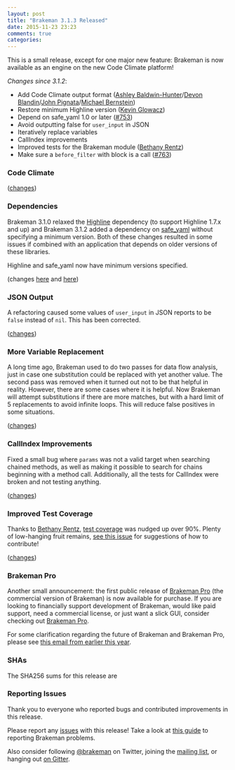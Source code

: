 ```yaml
---
layout: post
title: "Brakeman 3.1.3 Released"
date: 2015-11-23 23:23
comments: true
categories: 
---
```


This is a small release, except for one major new feature: Brakeman is now available as an engine on the new Code Climate platform!

_Changes since 3.1.2_:

* Add Code Climate output format ([Ashley Baldwin-Hunter](https://github.com/ABaldwinHunter)/[Devon Blandin](https://github.com/dblandin)/[John Pignata](https://github.com/presidentbeef/brakeman/pull/759)/[Michael Bernstein](https://github.com/mrb))
* Restore minimum Highline version ([Kevin Glowacz](https://github.com/kjg))
* Depend on safe\_yaml 1.0 or later ([#753](https://github.com/presidentbeef/brakeman/issues/752))
* Avoid outputting false for `user_input` in JSON
* Iteratively replace variables
* CallIndex improvements
* Improved tests for the Brakeman module ([Bethany Rentz](https://github.com/bethanyr)) 
* Make sure a `before_filter` with block is a call ([#763](https://github.com/presidentbeef/brakeman/issues/763))

### Code Climate

([changes](https://github.com/presidentbeef/brakeman/pull/758))

### Dependencies

Brakeman 3.1.0 relaxed the [Highline](https://github.com/JEG2/highline) dependency (to support Highline 1.7.x and up) and Brakeman 3.1.2 added a dependency on [safe_yaml](https://github.com/dtao/safe_yaml) without specifying a minimum version. Both of these changes resulted in some issues if combined with an application that depends on older versions of these libraries.

Highline and safe\_yaml now have minimum versions specified.

(changes [here](https://github.com/presidentbeef/brakeman/pull/762) and [here](https://github.com/presidentbeef/brakeman/pull/753))

### JSON Output

A refactoring caused some values of `user_input` in JSON reports to be `false` instead of `nil`. This has been corrected.

([changes](https://github.com/presidentbeef/brakeman/pull/756))

### More Variable Replacement

A long time ago, Brakeman used to do two passes for data flow analysis, just in case one substitution could be replaced with yet another value. The second pass was removed when it turned out not to be that helpful in reality. However, there are some cases where it is helpful. Now Brakeman will attempt substitutions if there are more matches, but with a hard limit of 5 replacements to avoid infinite loops. This will reduce false positives in some situations.

([changes](https://github.com/presidentbeef/brakeman/pull/757))

### CallIndex Improvements

Fixed a small bug where `params` was not a valid target when searching chained methods, as well as making it possible to search for chains beginning with a method call. Additionally, all the tests for CallIndex were broken and not testing anything.

([changes](https://github.com/presidentbeef/brakeman/pull/766))

### Improved Test Coverage

Thanks to [Bethany Rentz](https://github.com/bethanyr), [test coverage](https://codeclimate.com/github/presidentbeef/brakeman/coverage) was nudged up over 90%. Plenty of low-hanging fruit remains, [see this issue](https://github.com/presidentbeef/brakeman/issues/723) for suggestions of how to contribute!

([changes](https://github.com/presidentbeef/brakeman/pull/735))

### Brakeman Pro

Another small announcement: the first public release of [Brakeman Pro](http://brakemanscanner.org/brakeman_pro/) (the commercial version of Brakeman) is now available for purchase. If you are looking to financially support development of Brakeman, would like paid support, need a commercial license, or just want a slick GUI, consider checking out [Brakeman Pro](https://brakemanpro.com/).

For some clarification regarding the future of Brakeman and Brakeman Pro, please see [this email from earlier this year](http://librelist.com/browser//brakeman/2015/2/24/future-of-brakeman/).

### SHAs

The SHA256 sums for this release are


### Reporting Issues

Thank you to everyone who reported bugs and contributed improvements in this release.

Please report any [issues](https://github.com/presidentbeef/brakeman/issues) with this release! Take a look at [this guide](https://github.com/presidentbeef/brakeman/wiki/How-to-Report-a-Brakeman-Issue) to reporting Brakeman problems.

Also consider following [@brakeman](https://twitter.com/brakeman) on Twitter, joining the [mailing list](http://brakemanscanner.org/contact/), or hanging out [on Gitter](https://gitter.im/presidentbeef/brakeman).

